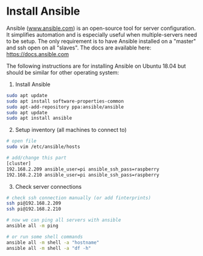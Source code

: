 # Install Ansible

Ansible (www.ansible.com) is an open-source tool for server configuration. It simplifies automation and is especially useful when multiple-servers need to be setup. The only requirement is to have Ansible installed on a "master" and ssh open on all "slaves". The docs are available here: https://docs.ansible.com

The following instructions are for installing Ansible on Ubuntu 18.04 but should be similar for other operating system:

1. Install Ansible

```bash
sudo apt update
sudo apt install software-properties-common
sudo apt-add-repository ppa:ansible/ansible
sudo apt update
sudo apt install ansible
```

2. Setup inventory (all machines to connect to)

```bash
# open file
sudo vim /etc/ansible/hosts

# add/change this part
[cluster]
192.168.2.209 ansible_user=pi ansible_ssh_pass=raspberry
192.168.2.210 ansible_user=pi ansible_ssh_pass=raspberry
```

3. Check server connections

```bash
# check ssh connection manually (or add finterprints)
ssh pi@192.168.2.209
ssh pi@192.168.2.210

# now we can ping all servers with ansible
ansible all -m ping

# or run some shell commands
ansible all -m shell -a "hostname"
ansible all -m shell -a "df -h"
```